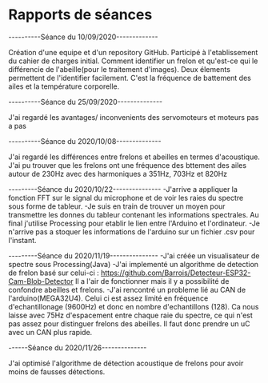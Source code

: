 # Rapports de séances


----------Séance du 10/09/2020-------------

Création d'une equipe et d'un repository GitHub.
Participé à l'etablissement du cahier de charges initial.
Comment identifier un frelon et qu'est-ce qui le différencie de l'abeille(pour le traitement d'images). Deux élements permettent de l'identifier facilement. 
C'est la fréquence de battement des ailes et la température corporelle.


----------Séance du 25/09/2020--------------

J'ai regardé les avantages/ inconvenients des servomoteurs et moteurs pas a pas


----------Séance du 2020/10/08--------------

J'ai regardé les différences entre frelons et abeilles en termes d'acoustique. 
J'ai pu trouver que les frelons ont une fréquence des bttement des ailes autour de 230Hz avec des harmoniques a 351Hz, 703Hz et 820Hz


---------Séance du 2020/10/22---------------
-J'arrive a appliquer la fonction FFT sur le signal du microphone et de voir les raies du spectre sous forme de tableur.
-Je suis en train de trouver un moyen pour transmettre les donnes du tableur contenant les informations spectrales. 
Au final j'utilise Processing pour etablir le lien entre l'Arduino et l'ordinateur.
-Je n'arrive pas a stoquer les informations de l'arduino sur un fichier .csv pour l'instant.


---------Séance du 2020/11/19---------------
-J'ai créée un visualisateur de spectre sous Processing(Java)
-J'ai implementé un algorithme de detection de frelon basé sur celui-ci : https://github.com/Barrois/Detecteur-ESP32-Cam-Blob-Detector
Il a l'air de fonctionner mais il y a possibilité de confondre abeilles et frelons.
-J'ai rencontré un probleme lié au CAN de l'arduino(MEGA32U4). Celui ci est assez limité en fréquence d'echantillonage (9600Hz) et donc en nombre d'echantillons (128).
Ca nous laisse avec 75Hz d'espacement entre chaque raie du spectre, ce qui n'est pas assez pour distinguer frelons des abeilles. 
Il faut donc prendre un uC avec un CAN plus rapide.

------Séance du 2020/11/26--------------

J'ai optimisé l'algorithme de détection acoustique de frelons pour avoir moins de fausses détections.
